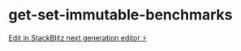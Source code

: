 # get-set-immutable-benchmarks

[Edit in StackBlitz next generation editor ⚡️](https://stackblitz.com/~/github.com/thejsmaster/get-set-immutable-benchmarks)